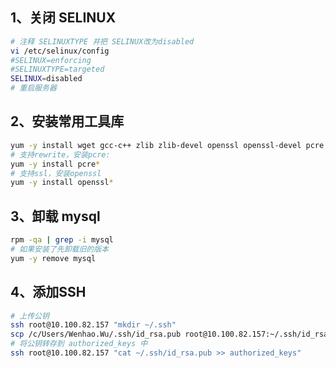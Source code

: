 

## 1、关闭 SELINUX
```bash
# 注释 SELINUXTYPE 并把 SELINUX改为disabled
vi /etc/selinux/config
#SELINUX=enforcing
#SELINUXTYPE=targeted
SELINUX=disabled
# 重启服务器
```

## 2、安装常用工具库
```bash
yum -y install wget gcc-c++ zlib zlib-devel openssl openssl-devel pcre pcre-devel
# 支持rewrite，安装pcre:
yum -y install pcre*
# 支持ssl，安装openssl
yum -y install openssl*
```

## 3、卸载  mysql
```bash
rpm -qa | grep -i mysql
# 如果安装了先卸载旧的版本    
yum -y remove mysql
```

## 4、添加SSH
```bash
# 上传公钥
ssh root@10.100.82.157 "mkdir ~/.ssh"
scp /c/Users/Wenhao.Wu/.ssh/id_rsa.pub root@10.100.82.157:~/.ssh/id_rsa.pub
# 将公钥转存到 authorized_keys 中
ssh root@10.100.82.157 "cat ~/.ssh/id_rsa.pub >> authorized_keys"
```